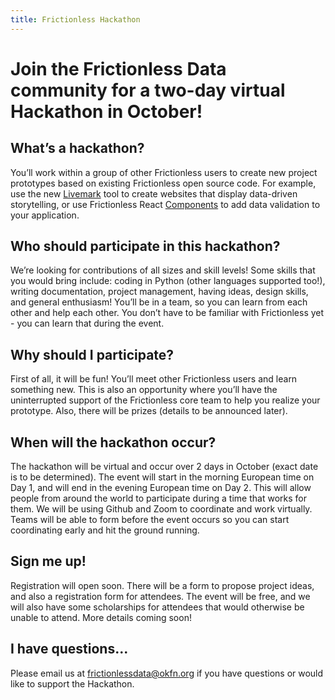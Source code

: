 ```yaml
---
title: Frictionless Hackathon
---
```


# Join the Frictionless Data community for a two-day virtual Hackathon in October!


## What’s a hackathon? 
You’ll work within a group of other Frictionless users to create new project prototypes based on existing Frictionless open source code. For example, use the new [Livemark](https://livemark.frictionlessdata.io/) tool to create websites that display data-driven storytelling, or use Frictionless React [Components](https://components.frictionlessdata.io/) to add data validation to your application. 

## Who should participate in this hackathon? 
We’re looking for contributions of all sizes and skill levels! Some skills that you would bring include: coding in Python (other languages supported too!), writing documentation, project management, having ideas, design skills, and general enthusiasm! You’ll be in a team, so you can learn from each other and help each other. You don’t have to be familiar with Frictionless yet - you can learn that during the event.

## Why should I participate? 
First of all, it will be fun! You’ll meet other Frictionless users and learn something new. This is also an opportunity where you’ll have the uninterrupted support of the Frictionless core team to help you realize your prototype. Also, there will be prizes (details to be announced later).

## When will the hackathon occur? 
The hackathon will be virtual and occur over 2 days in October (exact date is to be determined). The event will start in the morning European time on Day 1, and will end in the evening European time on Day 2. This will allow people from around the world to participate during a time that works for them. We will be using Github and Zoom to coordinate and work virtually. Teams will be able to form before the event occurs so you can start coordinating early and hit the ground running.

## Sign me up!
Registration will open soon. There will be a form to propose project ideas, and also a registration form for attendees. The event will be free, and we will also have some scholarships for attendees that would otherwise be unable to attend. More details coming soon!

## I have questions...
Please email us at frictionlessdata@okfn.org if you have questions or would like to support the Hackathon.
